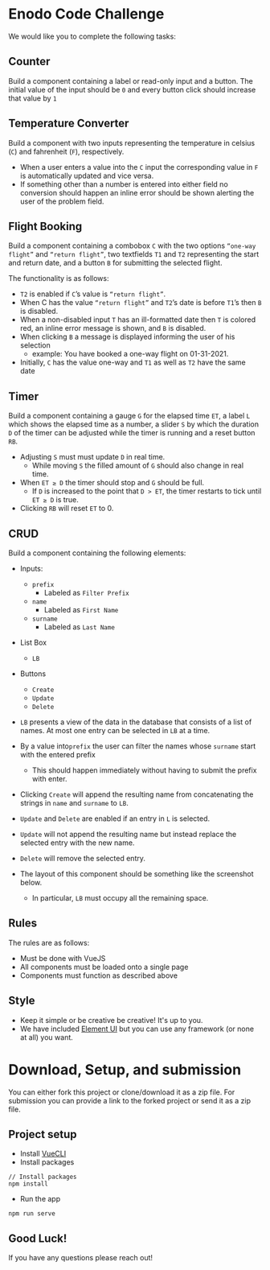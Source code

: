 # Enodo Code Challenge
We would like you to complete the following tasks:

## Counter 
Build a component containing a label or read-only input and a button. The initial value of the input should be `0` and every button click should increase that value by `1`

## Temperature Converter
Build a component with two inputs representing the temperature in celsius (`C`) and fahrenheit (`F`), respectively. 
- When a user enters a value into the `C` input the corresponding value in `F` is automatically updated and vice versa.
- If something other than a number is entered into either field no conversion should happen an inline error should be shown alerting the user of the problem field.


## Flight Booking
Build a component containing a combobox `C` with the two options `“one-way flight”` and `“return flight”`, two textfields `T1` and `T2` representing the start and return date, and a button `B` for submitting the selected flight. 

The functionality is as follows:
- `T2` is enabled if `C`’s value is `“return flight”`.
- When C has the value `“return flight”` and `T2`’s date is before `T1`’s then `B` is disabled. 
- When a non-disabled input `T` has an ill-formatted date then `T` is colored red, an inline error message is shown, and `B` is disabled.
- When clicking `B` a message is displayed informing the user of his selection 
  - example: You have booked a one-way flight on 01-31-2021.
- Initially, `C` has the value one-way and `T1` as well as `T2` have the same date

## Timer
Build a component containing a gauge `G` for the elapsed time `ET`, a label `L` which shows the elapsed time as a number, a slider `S` by which the duration `D` of the timer can be adjusted while the timer is running and a reset button `RB`. 
- Adjusting `S` must must update `D` in real time.
  - While moving `S` the filled amount of `G` should also change in real time.
- When `ET ≥ D` the timer should stop and `G` should be full.
  - If `D` is increased to the point that `D > ET`, the timer restarts to tick until `ET ≥ D` is true.
- Clicking `RB` will reset `ET` to 0.

## CRUD
Build a component containing the following elements:
- Inputs:
  - `prefix`
    - Labeled as `Filter Prefix`
  - `name`
    - Labeled as `First Name`
  - `surname`
    - Labeled as `Last Name`
- List Box
  - `LB`
- Buttons
  - `Create`
  - `Update`
  - `Delete`

- `LB` presents a view of the data in the database that consists of a list of names. At most one entry can be selected in `LB` at a time.
- By a value into`prefix` the user can filter the names whose `surname` start with the entered prefix
  - This should happen immediately without having to submit the prefix with enter.
- Clicking `Create` will append the resulting name from concatenating the strings in `name` and `surname` to `LB`.
- `Update` and `Delete` are enabled if an entry in `L` is selected. 
- `Update` will not append the resulting name but instead replace the selected entry with the new name.
- `Delete` will remove the selected entry. 
- The layout of this component should be something like the screenshot below.
  - In particular, `LB` must occupy all the remaining space.


## Rules
The rules are as follows:
- Must be done with VueJS
- All components must be loaded onto a single page
- Components must function as described above

## Style
- Keep it simple or be creative be creative! It's up to you. 
- We have included [Element UI](https://element.eleme.io/#/en-US/component/installation) but you can use any framework (or none at all) you want.


# Download, Setup, and submission
You can either fork this project or clone/download it as a zip file. For submission you can provide a link to the forked project or send it as a zip file.

## Project setup
- Install [VueCLI](https://cli.vuejs.org/guide/installation.html)
- Install packages
```
// Install packages
npm install
```
- Run the app
```
npm run serve
```

## Good Luck!
If you have any questions please reach out!
